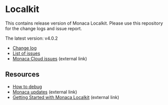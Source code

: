 # Localkit

This contains release version of Monaca Localkit. Please use this repository for the change logs and issue report.

The latest version: v4.0.2

* [Change log](https://github.com/monaca/Localkit/releases)
* [List of issues](https://github.com/monaca/Localkit/issues)
* [Monaca Cloud issues](https://monaca.io/headline/fault.html) (external link)

## Resources

* [How to debug](HOW_TO_DEBUG.md)
* [Monaca updates](https://monaca.io/headline/index.html) (external link)
* [Getting Started with Monaca Localkit](https://docs.monaca.io/en/manual/development/monaca_localkit/) (external link)
